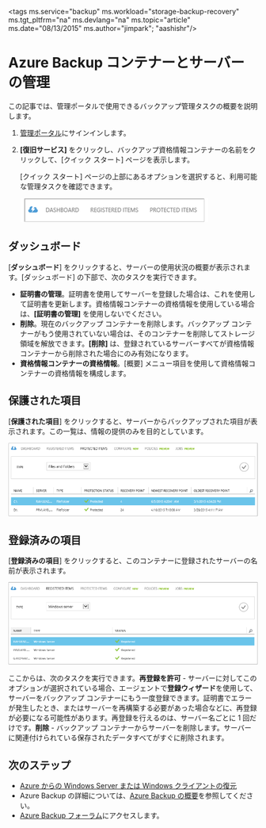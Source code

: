<properties
	pageTitle="Azure Backup コンテナーとサーバーの管理 | Microsoft Azure"
	description="このチュートリアルでは、Azure Backup コンテナーとサーバーを管理する方法について説明します。"
	services="backup"
	documentationCenter=""
	authors="aashishr"
	manager="jwhit"
	editor="tysonn"/>

<tags ms.service="backup" ms.workload="storage-backup-recovery" ms.tgt_pltfrm="na" ms.devlang="na" ms.topic="article" ms.date="08/13/2015" ms.author="jimpark"; "aashishr"/>


# Azure Backup コンテナーとサーバーの管理
この記事では、管理ポータルで使用できるバックアップ管理タスクの概要を説明します。

1. [管理ポータル](https://manage.windowsazure.com)にサインインします。
2. **[復旧サービス]** をクリックし、バックアップ資格情報コンテナーの名前をクリックして、[クイック スタート] ページを表示します。

    [クイック スタート] ページの上部にあるオプションを選択すると、利用可能な管理タスクを確認できます。

    ![保護された項目](./media/backup-azure-manage-windows-server/RS_tabs.png)

## ダッシュボード
[**ダッシュボード**] をクリックすると、サーバーの使用状況の概要が表示されます。[ダッシュボード] の下部で、次のタスクを実行できます。

- **証明書の管理**。証明書を使用してサーバーを登録した場合は、これを使用して証明書を更新します。資格情報コンテナーの資格情報を使用している場合は、**[証明書の管理]** を使用しないでください。
- **削除**。現在のバックアップ コンテナーを削除します。バックアップ コンテナーがもう使用されていない場合は、そのコンテナーを削除してストレージ領域を解放できます。**[削除]** は、登録されているサーバーすべてが資格情報コンテナーから削除された場合にのみ有効になります。
- **資格情報コンテナーの資格情報**。[概要] メニュー項目を使用して資格情報コンテナーの資格情報を構成します。

## 保護された項目
[**保護された項目**] をクリックすると、サーバーからバックアップされた項目が表示されます。この一覧は、情報の提供のみを目的としています。

![保護された項目](./media/backup-azure-manage-windows-server/RS_protecteditems.png)

## 登録済みの項目
[**登録済みの項目**] をクリックすると、このコンテナーに登録されたサーバーの名前が表示されます。

![削除されたサーバー](./media/backup-azure-manage-windows-server/RS_deletedserver.png)

ここからは、次のタスクを実行できます。**再登録を許可** - サーバーに対してこのオプションが選択されている場合、エージェントで**登録ウィザード**を使用して、サーバーをバックアップ コンテナーにもう一度登録できます。証明書でエラーが発生したとき、またはサーバーを再構築する必要があった場合などに、再登録が必要になる可能性があります。再登録を行えるのは、サーバー名ごとに 1 回だけです。**削除** - バックアップ コンテナーからサーバーを削除します。サーバーに関連付けられている保存されたデータすべてがすぐに削除されます。

## 次のステップ
- [Azure からの Windows Server または Windows クライアントの復元](backup-azure-restore-windows-server.md)
- Azure Backup の詳細については、[Azure Backup の概要](backup-introduction-to-azure-backup.md)を参照してください。
- [Azure Backup フォーラム](http://go.microsoft.com/fwlink/p/?LinkId=290933)にアクセスします。

<!---HONumber=August15_HO8-->